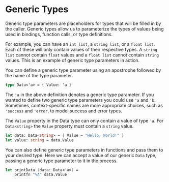 # Generic Types

Generic type parameters are placeholders for types that will be filled in by the caller. Generic types allow us to parameterize the types of values being used in bindings, function calls, or type definitions.

For example, you can have an `int list`, a `string list`, or a `float list`. Each of these will only contain values of their respective types. A `string list` cannot contain `float` values and a `float list` cannot contain `string` values. This is an example of generic type parameters in action.

You can define a generic type parameter using an apostrophe followed by the name of the type parameter.

```fsharp
type Data<'a> = { Value: 'a }
```

The `'a` in the above definition denotes a generic type parameter. If you wanted to define two generic type parameters you could use `'a` and `'b`. Sometimes, context-specific names are more appropriate choices, such as `'success` and `'error`, to model success and error types.

The `Value` property in the Data type can only contain a value of type `'a`. For `Data<string>` the `Value` property must contain a `string` value.

```fsharp
let data: Data<string> = { Value = "Hello, World!" }
let value: string = data.Value
```

You can also define generic type parameters in functions and pass them to your desired type. Here we can accept a value of our generic `Data` type, passing a generic type parameter to it in the process. 

```fsharp
let printData (data: Data<'a>) =
    printfn "%A" data.Value
```